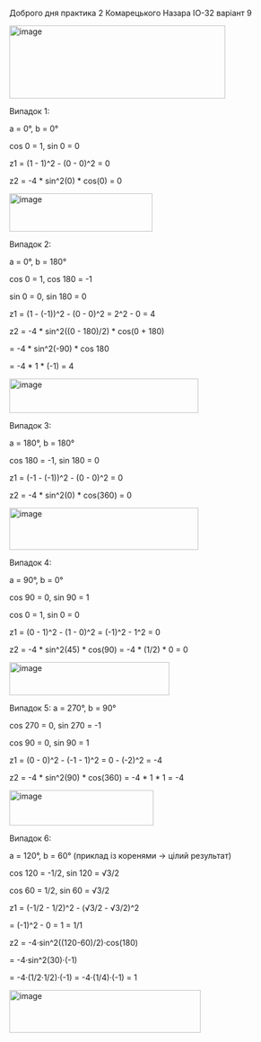 Доброго дня практика 2 Комарецького Назара ІО-32 варіант 9 

<img width="385" height="130" alt="image" src="https://github.com/user-attachments/assets/710fb787-62fd-408f-96d5-aa6f7f4b4d17" />

Випадок 1: 

a = 0°, b = 0°

cos 0 = 1,  sin 0 = 0

z1 = (1 - 1)^2 - (0 - 0)^2 = 0

z2 = -4 * sin^2(0) * cos(0) = 0

<img width="255" height="68" alt="image" src="https://github.com/user-attachments/assets/3eb0540d-e08f-4376-93c5-4de883b196c4" />


Випадок 2: 

a = 0°, b = 180°

cos 0 = 1,  cos 180 = -1

sin 0 = 0,  sin 180 = 0

z1 = (1 - (-1))^2 - (0 - 0)^2 = 2^2 - 0 = 4

z2 = -4 * sin^2((0 - 180)/2) * cos(0 + 180)

   = -4 * sin^2(-90) * cos 180
   
   = -4 * 1 * (-1) = 4
   
<img width="337" height="61" alt="image" src="https://github.com/user-attachments/assets/513653cd-62dd-436d-b6bf-8b216971e8c4" />


Випадок 3: 

a = 180°, b = 180°

cos 180 = -1,  sin 180 = 0

z1 = (-1 - (-1))^2 - (0 - 0)^2 = 0

z2 = -4 * sin^2(0) * cos(360) = 0

<img width="337" height="75" alt="image" src="https://github.com/user-attachments/assets/d174020d-ced9-4e11-aa66-828662b623d9" />

Випадок 4: 

a = 90°, b = 0°

cos 90 = 0,  sin 90 = 1

cos 0 = 1,   sin 0 = 0

z1 = (0 - 1)^2 - (1 - 0)^2 = (-1)^2 - 1^2 = 0

z2 = -4 * sin^2(45) * cos(90) = -4 * (1/2) * 0 = 0

<img width="285" height="59" alt="image" src="https://github.com/user-attachments/assets/0ff1d250-c841-4d61-811d-168aa0539ee5" />


Випадок 5: a = 270°, b = 90°

cos 270 = 0,  sin 270 = -1

cos 90 = 0,   sin 90 = 1

z1 = (0 - 0)^2 - (-1 - 1)^2 = 0 - (-2)^2 = -4

z2 = -4 * sin^2(90) * cos(360) = -4 * 1 * 1 = -4

<img width="257" height="63" alt="image" src="https://github.com/user-attachments/assets/7aaacbdf-5dae-418e-89a6-6b1f44fc1b6b" />


Випадок 6:

a = 120°, b = 60° (приклад із коренями → цілий результат)
   
cos 120 = -1/2,      sin 120 =  √3/2

cos  60 =  1/2,      sin  60 =  √3/2

z1 = (-1/2 - 1/2)^2 - (√3/2 - √3/2)^2

   = (-1)^2 - 0 = 1 = 1/1

z2 = -4·sin^2((120-60)/2)·cos(180)

   = -4·sin^2(30)·(-1)
   
   = -4·(1/2·1/2)·(-1) = -4·(1/4)·(-1) = 1

<img width="341" height="76" alt="image" src="https://github.com/user-attachments/assets/fc2af6e0-0a9b-445a-a6e0-abf613487d7d" />
